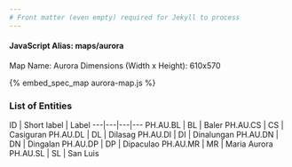 ```yaml
---
# Front matter (even empty) required for Jekyll to process
---
```


#### JavaScript Alias: maps/aurora

Map Name: Aurora
Dimensions (Width x Height): 610x570



{% embed_spec_map aurora-map.js %}

### List of Entities

ID | Short label | Label
---|---|---|---
PH.AU.BL | BL | Baler
PH.AU.CS | CS | Casiguran
PH.AU.DL | DL | Dilasag
PH.AU.DI | DI | Dinalungan
PH.AU.DN | DN | Dingalan
PH.AU.DP | DP | Dipaculao
PH.AU.MR | MR | Maria Aurora
PH.AU.SL | SL | San Luis